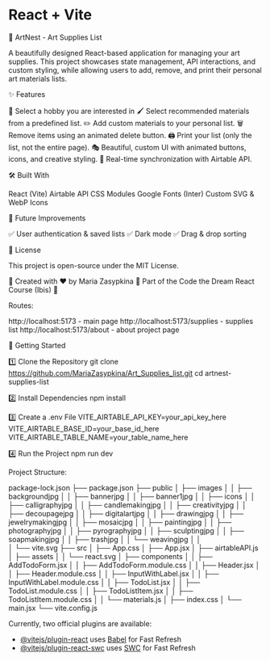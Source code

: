 # React + Vite

🎨 ArtNest - Art Supplies List

A beautifully designed React-based application for managing your art supplies.
This project showcases state management, API interactions, and custom styling, while allowing users to add, remove, and print their personal art materials lists.


✨ Features

🎨 Select a hobby you are interested in
🖌 Select recommended materials from a predefined list.
✏️ Add custom materials to your personal list.
🗑 Remove items using an animated delete button.
🖨 Print your list (only the list, not the entire page).
🎭 Beautiful, custom UI with animated buttons, icons, and creative styling.
📡 Real-time synchronization with Airtable API.

🛠 Built With

React (Vite)
Airtable API
CSS Modules
Google Fonts (Inter)
Custom SVG & WebP Icons

📌 Future Improvements

✅ User authentication & saved lists
✅ Dark mode
✅ Drag & drop sorting

📜 License

This project is open-source under the MIT License.

🔹 Created with ❤️ by Maria Zasypkina
🔹 Part of the Code the Dream React Course (Ibis) 🚀

Routes:

http://localhost:5173 - main page
http://localhost:5173/supplies - supplies list
http://localhost:5173/about - about project page


🚀 Getting Started

1️⃣ Clone the Repository
git clone https://github.com/MariaZasypkina/Art_Supplies_list.git
cd artnest-supplies-list

2️⃣ Install Dependencies
npm install

3️⃣ Create a .env File
VITE_AIRTABLE_API_KEY=your_api_key_here
VITE_AIRTABLE_BASE_ID=your_base_id_here
VITE_AIRTABLE_TABLE_NAME=your_table_name_here

4️⃣ Run the Project
npm run dev

Project Structure:

package-lock.json
├── package.json
├── public
│   ├── images
│   │   ├── backgroundjpg
│   │   ├── bannerjpg
│   │   ├── banner1jpg
│   │   ├── icons
│   │      ├── calligraphyjpg
│   │      ├── candlemakingjpg
│   │      ├── creativityjpg
│   │      ├── decoupagejpg
│   │      ├── digitalartjpg
│   │      ├── drawingjpg
│   │      ├── jewelrymakingjpg
│   │      ├── mosaicjpg
│   │      ├── paintingjpg
│   │      ├── photographyjpg
│   │      ├── pyrographyjpg
│   │      ├── sculptingjpg
│   │      ├── soapmakingjpg
│   │      ├── trashjpg
│   │      └── weavingjpg
│   │  
│   └── vite.svg
├── src
│   ├── App.css
│   ├── App.jsx
│   ├── airtableAPI.js
│   ├── assets
│   │   └── react.svg
│   ├── components
│   │   ├── AddTodoForm.jsx
│   │   ├── AddTodoForm.module.css
│   │   ├── Header.jsx
│   │   ├── Header.module.css
│   │   ├── InputWithLabel.jsx
│   │   ├── InputWithLabel.module.css
│   │   ├── TodoList.jsx
│   │   ├── TodoList.module.css
│   │   ├── TodoListItem.jsx
│   │   ├── TodoListItem.module.css
│   │   └── materials.js
│   ├── index.css
│   └── main.jsx
└── vite.config.js

Currently, two official plugins are available:

- [@vitejs/plugin-react](https://github.com/vitejs/vite-plugin-react/blob/main/packages/plugin-react/README.md) uses [Babel](https://babeljs.io/) for Fast Refresh
- [@vitejs/plugin-react-swc](https://github.com/vitejs/vite-plugin-react-swc) uses [SWC](https://swc.rs/) for Fast Refresh





